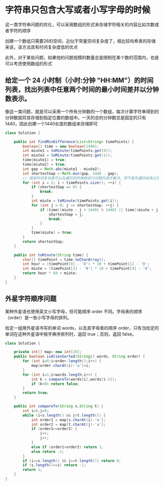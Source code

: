 # 字符串只包含大写或者小写字母的时候

这一类字符串问题的优化，可以采用数组的形式来存储字符相关的内容比如次数或者字符的顺序

创建一个数组只需要26的空间，近似于常量空间复杂度了，相比较哈希表的存储来说，该方法具有时间复杂度低的优点

此外，对于某些问题，如果他的问题规模的数量总是限制在某个数的范围内，也是可以考虑使用数组的形式

## 给定一个 24 小时制（小时:分钟 **"HH:MM"**）的时间列表，找出列表中任意两个时间的最小时间差并以分钟数表示。

 像这一类问题，就是可以采用一个所有分钟数的一个数组，每次计算字符串得到的分钟数就将其存储到指定位置的数组中。一天的总的分钟数总是固定的只有1440，因此创建一个1440长度的数组来存储即可

```java
class Solution {

    public int findMinDifference(List<String> timePoints) {
        boolean[] time = new boolean[1440];
        int miute1 = toMinute(timePoints.get(0));
        int miute2 = toMinute(timePoints.get(1));
        time[miute1] = true;
        time[miute2] = true;
        int gap = Math.abs(miute1 - miute2);
        int shortestGap = Math.min(gap, 1440 - gap);
        // 降低时间复杂度可以在遍历的时候就进行问题的逐步解决，而不是先遍历结束之后再去处理问题
        for (int i = 2; i < timePoints.size(); ++i) {
            if (shortestGap == 0) {
                break;
            }
            int miute = toMinute(timePoints.get(i));
            for (int j = 0; j <= shortestGap; ++j) {
                if (time[(miute - j + 1440) % 1440] || time[(miute + j ) % 1440]) {
                    shortestGap = j;
                    break;
                }
            }
            time[miute] = true;
        }
        return shortestGap;
    }

    public int toMinute(String time) {
        char[] timePoint = time.toCharArray();
        int hour = (timePoint[0] - '0') * 10 + timePoint[1] - '0';
        int miute = (timePoint[3] - '0') * 10 + timePoint[4] - '0';
        return hour * 60 + miute;
    }
}
```

## 外星字符顺序问题

某种外星语也使用英文小写字母，但可能顺序 order 不同。字母表的顺序（order）是一些小写字母的排列。

给定一组用外星语书写的单词 words，以及其字母表的顺序 order，只有当给定的单词在这种外星语中按字典序排列时，返回 true；否则，返回 false。

```java
class Solution {

    private int[] map= new int[26];
    public boolean isAlienSorted(String[] words, String order) {
        for (int i=0;i<order.length();i++) {
            map[order.charAt(i)-'a']=i;
        }
        for (int i=1;i<words.length;i++) {
            int k = compareTo(words[i],words[i-1]);
            if (k<0) return false;
        }
        return true;
    }

    public int compareTo(String s,String t) {
        int i=0,j=0;
        while (i<s.length() && j<t.length()) {
            int order1 = map[s.charAt(i)-'a'];
            int order2 = map[t.charAt(j)-'a'];
            if (order1==order2) {
                i++;
                j++;
            }
            else if (order1>order2) return 1;
            else return -1;
        }
        if (i==s.length() && j==t.length()) return 0;
        if (s.length()==i) return -1;
        return 1;
    }
}
```

